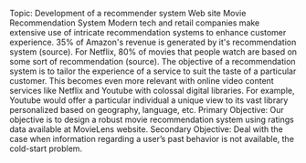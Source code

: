 Topic: Development of a recommender system Web site
Movie Recommendation System
Modern tech and retail companies make extensive use of intricate recommendation systems to enhance customer experience.
35% of Amazon's revenue is generated by it's recommendation system (source).
For Netflix, 80% of movies that people watch are based on some sort of recommendation (source).
The objective of a recommendation system is to tailor the experience of a service to suit the taste of a particular customer. This becomes even more relevant with online video content services like Netflix and Youtube with colossal digital libraries. For example, Youtube would offer a particular individual a unique view to its vast library personalized based on geography, language, etc.
Primary Objective: Our objective is to design a robust movie recommendation system using ratings data available at MovieLens website.
Secondary Objective:  Deal with the case when information regarding a user’s past behavior is not available, the cold-start problem. 
